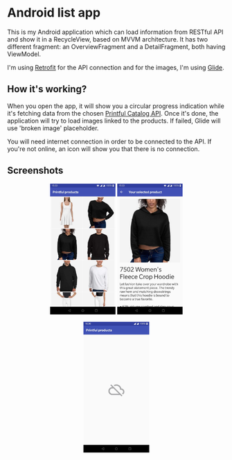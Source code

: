 # Android list app

This is my Android application which can load information from RESTful API and show it in a RecycleView, based on MVVM architecture.
It has two different fragment: an OverviewFragment and a DetailFragment, both having ViewModel.

I'm using [Retrofit](https://github.com/square/retrofit) for the API connection and for the images, I'm using [Glide](https://github.com/bumptech/glide).

## How it's working?

When you open the app, it will show you a circular progress indication while it's fetching data from the chosen [Printful Catalog API](https://www.printful.com/docs/catalog).
Once it's done, the application will try to load images linked to the products. If failed, Glide will use 'broken image' placeholder.

You will need internet connection in order to be connected to the API. If you're not online, an icon will show you that there is no connection.

## Screenshots
<p align="center">
<img src=screenshots/Screenshot_20210207-155341.jpg width=30% height=30%>
<img src=screenshots/Screenshot_20210207-155359.jpg width=30% height=30%>
</p>
<p align="center">
<img src=screenshots/Screenshot_20210207-163024.jpg width=30% height= 30%>
</p>
